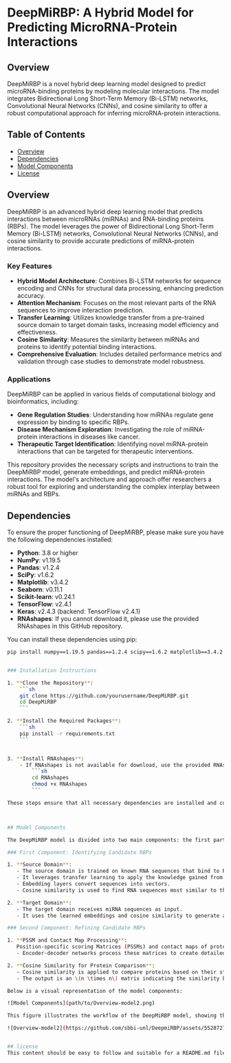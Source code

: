 # DeepMiRBP: A Hybrid Model for Predicting MicroRNA-Protein Interactions

## Overview
DeepMiRBP is a novel hybrid deep learning model designed to predict microRNA-binding proteins by modeling molecular interactions. The model integrates Bidirectional Long Short-Term Memory (Bi-LSTM) networks, Convolutional Neural Networks (CNNs), and cosine similarity to offer a robust computational approach for inferring microRNA-protein interactions.

## Table of Contents
- [Overview](#overview)
- [Dependencies](#Dependencies)
- [Model Components](#model-components)
- [License](#license)



## Overview

DeepMiRBP is an advanced hybrid deep learning model that predicts interactions between microRNAs (miRNAs) and RNA-binding proteins (RBPs). The model leverages the power of Bidirectional Long Short-Term Memory (Bi-LSTM) networks, Convolutional Neural Networks (CNNs), and cosine similarity to provide accurate predictions of miRNA-protein interactions. 

### Key Features
- **Hybrid Model Architecture**: Combines Bi-LSTM networks for sequence encoding and CNNs for structural data processing, enhancing prediction accuracy.
- **Attention Mechanism**: Focuses on the most relevant parts of the RNA sequences to improve interaction prediction.
- **Transfer Learning**: Utilizes knowledge transfer from a pre-trained source domain to target domain tasks, increasing model efficiency and effectiveness.
- **Cosine Similarity**: Measures the similarity between miRNAs and proteins to identify potential binding interactions.
- **Comprehensive Evaluation**: Includes detailed performance metrics and validation through case studies to demonstrate model robustness.

### Applications
DeepMiRBP can be applied in various fields of computational biology and bioinformatics, including:
- **Gene Regulation Studies**: Understanding how miRNAs regulate gene expression by binding to specific RBPs.
- **Disease Mechanism Exploration**: Investigating the role of miRNA-protein interactions in diseases like cancer.
- **Therapeutic Target Identification**: Identifying novel miRNA-protein interactions that can be targeted for therapeutic interventions.

This repository provides the necessary scripts and instructions to train the DeepMiRBP model, generate embeddings, and predict miRNA-protein interactions. The model's architecture and approach offer researchers a robust tool for exploring and understanding the complex interplay between miRNAs and RBPs.

## Dependencies

To ensure the proper functioning of DeepMiRBP, please make sure you have the following dependencies installed:

- **Python**: 3.8 or higher
- **NumPy**: v1.19.5
- **Pandas**: v1.2.4
- **SciPy**: v1.6.2
- **Matplotlib**: v3.4.2
- **Seaborn**: v0.11.1
- **Scikit-learn**: v0.24.1
- **TensorFlow**: v2.4.1
- **Keras**: v2.4.3 (backend: TensorFlow v2.4.1)
- **RNAshapes**: If you cannot download it, please use the provided RNAshapes in this GitHub repository.

You can install these dependencies using pip:
```sh
pip install numpy==1.19.5 pandas==1.2.4 scipy==1.6.2 matplotlib==3.4.2 seaborn==0.11.1 scikit-learn==0.24.1 tensorflow==2.4.1 keras==2.4.3


### Installation Instructions

1. **Clone the Repository**:
    ```sh
    git clone https://github.com/yourusername/DeepMiRBP.git
    cd DeepMiRBP
    ```

2. **Install the Required Packages**:
    ```sh
    pip install -r requirements.txt
    ```


3. **Install RNAshapes**:
    - If RNAshapes is not available for download, use the provided RNAshapes file in the repository:
        ```sh
        cd RNAshapes
        chmod +x RNAshapes
        ```

These steps ensure that all necessary dependencies are installed and configured correctly for running the DeepMiRBP model.



## Model Components

The DeepMiRBP model is divided into two main components: the first part focuses on identifying candidate RNA-binding proteins (RBPs) using transfer learning and cosine similarity. In contrast, the second part refines these candidates using protein structural information.

### First Component: Identifying Candidate RBPs

1. **Source Domain**:
   - The source domain is trained on known RNA sequences that bind to RBPs.
   - It leverages transfer learning to apply the knowledge gained from RNA-RBP interactions to miRNA sequences.
   - Embedding layers convert sequences into vectors.
   - Cosine similarity is used to find RNA sequences most similar to the miRNA.

2. **Target Domain**:
   - The target domain receives miRNA sequences as input.
   - It uses the learned embeddings and cosine similarity to generate a list of candidate RBPs.

### Second Component: Refining Candidate RBPs

1. **PSSM and Contact Map Processing**:
   Position-specific scoring Matrices (PSSMs) and contact maps of proteins capture evolutionary and structural information.
   - Encoder-decoder networks process these matrices to create detailed protein representations.

2. **Cosine Similarity for Protein Comparison**:
   - Cosine similarity is applied to compare proteins based on their structural representations.
   - The output is an \(n \times n\) matrix indicating the similarity between proteins, helping identify those most likely to bind to the miRNA.

Below is a visual representation of the model components:

![Model Components](path/to/Overview-model2.png)

This figure illustrates the workflow of the DeepMiRBP model, showing the two-part architecture and the interaction between the source and target domains.

![Overview-model2](https://github.com/sbbi-unl/DeepmiRBP/assets/55287271/1e7849b1-945b-48ff-867d-b8e8b2f082a7)


## license
This content should be easy to follow and suitable for a README.md file in a GitHub repository. It provides an overview of the model, installation instructions, and a high-level description of the model components and their usage.

